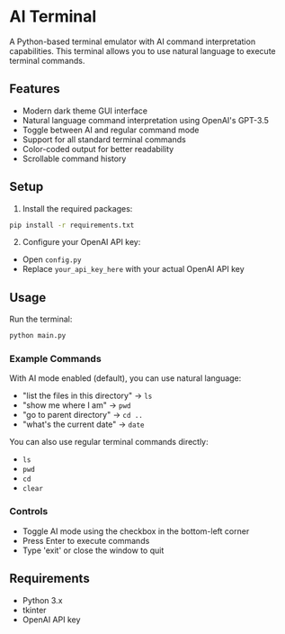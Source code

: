 # AI Terminal

A Python-based terminal emulator with AI command interpretation capabilities. This terminal allows you to use natural language to execute terminal commands.

## Features

- Modern dark theme GUI interface
- Natural language command interpretation using OpenAI's GPT-3.5
- Toggle between AI and regular command mode
- Support for all standard terminal commands
- Color-coded output for better readability
- Scrollable command history

## Setup

1. Install the required packages:
```bash
pip install -r requirements.txt
```

2. Configure your OpenAI API key:
- Open `config.py`
- Replace `your_api_key_here` with your actual OpenAI API key

## Usage

Run the terminal:
```bash
python main.py
```

### Example Commands

With AI mode enabled (default), you can use natural language:
- "list the files in this directory" → `ls`
- "show me where I am" → `pwd`
- "go to parent directory" → `cd ..`
- "what's the current date" → `date`

You can also use regular terminal commands directly:
- `ls`
- `pwd`
- `cd`
- `clear`

### Controls

- Toggle AI mode using the checkbox in the bottom-left corner
- Press Enter to execute commands
- Type 'exit' or close the window to quit

## Requirements

- Python 3.x
- tkinter
- OpenAI API key
